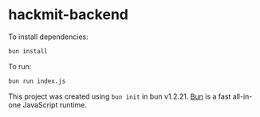# hackmit-backend

To install dependencies:

```bash
bun install
```

To run:

```bash
bun run index.js
```

This project was created using `bun init` in bun v1.2.21. [Bun](https://bun.com) is a fast all-in-one JavaScript runtime.
